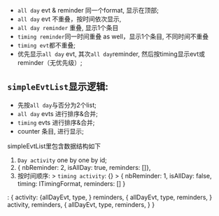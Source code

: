 - `all day` evt & reminder 同一个format, 显示在顶部;
- `all day` evt 不重叠，按时间依次显示,
- `all day reminder` 重叠, 显示1个条目
- `timing reminder`同一时间重叠 as well，显示1个条目, 不同时间不重叠
- `timing evt`都不重叠;
-  优先显示`all day` evt, 其次`all day`reminder, 然后按timing显示evt或reminder（无优先级）;

## `simpleEvtList`显示逻辑:
- 先按`all day`与否分为2个list;
- `all day` evts 进行排序&合并;
- `timing` evts 进行排序&合并;
- counter 条目, 进行显示;

simpleEvtList里包含数据结构如下
  1. `Day activity` one by one by id;
  2. { nbReminder: 2, isAllDay: true, reminders: []},
  3. 按时间顺序: 
    > `timing activity`: {}
    > { nbReminder: 1, isAllDay: false, timing: ITimingFormat, reminders: [] }

   :
    {
      activity: {allDayEvt, type, }
      reminders, { allDayEvt, type, reminders, }
      activity,
      reminders, { allDayEvt, type, reminders, }
    }